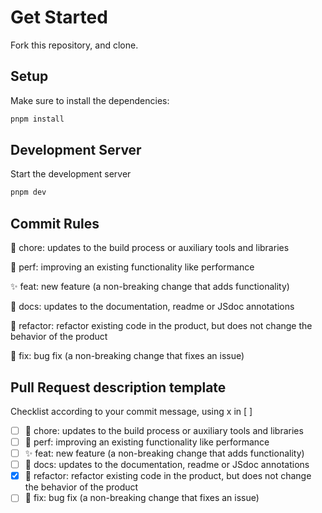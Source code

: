 # Get Started

Fork this repository, and clone.

## Setup

Make sure to install the dependencies:

```bash
pnpm install
```

## Development Server

Start the development server

```bash
pnpm dev
```

## Commit Rules

🧹 chore: updates to the build process or auxiliary tools and libraries

🚀 perf: improving an existing functionality like performance

✨ feat: new feature (a non-breaking change that adds functionality)

📖 docs: updates to the documentation, readme or JSdoc annotations

🔨 refactor: refactor existing code in the product, but does not change the behavior of the product

🐞 fix: bug fix (a non-breaking change that fixes an issue)

## Pull Request description template

Checklist according to your commit message, using x in [ ]

- [ ] 🧹 chore: updates to the build process or auxiliary tools and libraries
- [ ] 🚀 perf: improving an existing functionality like performance
- [ ] ✨ feat: new feature (a non-breaking change that adds functionality)
- [ ] 📖 docs: updates to the documentation, readme or JSdoc annotations
- [x] 🔨 refactor: refactor existing code in the product, but does not change the behavior of the product
- [ ] 🐞 fix: bug fix (a non-breaking change that fixes an issue)
